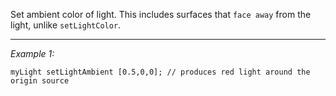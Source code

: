 Set ambient color of light. This includes surfaces that `face away` from the light, unlike `setLightColor`.


---
*Example 1:*
```sqf
myLight setLightAmbient [0.5,0,0]; // produces red light around the origin source
```